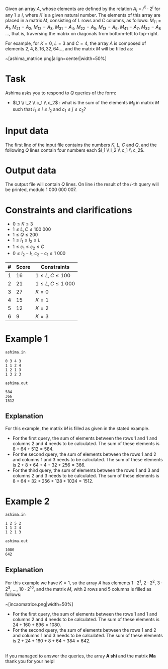
Given an array $A$, whose elements are defined by the relation $A_i$ = $i^K \cdot 2^i$ for any $1 \leq i$, where $K$ is a given natural number. The elements of this array are placed in a matrix $M$, consisting of $L$ rows and $C$ columns, as follows: $M_{11} = A_1$, $M_{21} = A_2$, $M_{12} = A_3$, $M_{31} = A_4$, $M_{22} = A_5$, $M_{13} = A_6$, $M_{41} = A_7$, $M_{32} = A_8$ ..., that is, traversing the matrix on diagonals from bottom-left to top-right.

For example, for $K=0$, $L=3$ and $C=4$, the array $A$ is composed of elements $2, 4, 8, 16, 32, 64...$, and the matrix $M$ will be filled as:

~[ashima_matrice.png|align=center|width=50%]

# Task
Ashima asks you to respond to $Q$ queries of the form:
* $l_1 \\ l_2 \\ c_1 \\ c_2$ : what is the sum of the elements $M_{ij}$ in matrix $M$ such that $l_1 \leq i \leq l_2$ and $c_1 \leq j \leq c_2$?

# Input data
The first line of the input file contains the numbers $K$, $L$, $C$ and $Q$, and the following $Q$ lines contain four numbers each $l_1 \\ l_2 \\ c_1 \\ c_2$.

# Output data 
The output file will contain $Q$ lines. On line $i$ the result of the $i$-th query will be printed, modulo $1\ 000\ 000\ 007$.

# Constraints and clarifications
* $0 \leq K \leq 3$
* $1 \leq L,C \leq 100\ 000$
* $1 \leq Q \leq 200$
* $1 \leq l_1 \leq l_2 \leq L$
* $1 \leq c_1 \leq c_2 \leq C$
* $0 \leq l_2 - l_1, c_2 - c_1 \leq 1\ 000$

|#|Score|Constraints|
|-|-|--------|
|1|16|$1 \leq L,C \leq 100$|
|2|21|$1 \leq L,C \leq 1\ 000$|
|3|27|$K=0$|
|4|15|$K=1$|
|5|12|$K=2$|
|6|9|$K=3$|

# Example 1
`ashima.in`
```
0 3 4 3
1 1 2 4
1 2 1 3
1 3 2 3
```
`ashima.out`
```
584
366
1512
```

## Explanation
For this example, the matrix $M$ is filled as given in the stated example.
- For the first query, the sum of elements between the rows $1$ and $1$ and columns $2$ and $4$ needs to be calculated. The sum of these elements is $8 + 64 + 512 = 584$.
- For the second query, the sum of elements between the rows $1$ and $2$ and columns $1$ and $3$ needs to be calculated. The sum of these elements is $2 + 8 + 64 + 4 + 32 + 256 = 366$.
- For the third query, the sum of elements between the rows $1$ and $3$ and columns $2$ and $3$ needs to be calculated. The sum of these elements is $8 + 64 + 32 + 256 + 128 + 1024 = 1512$.

# Example 2
`ashima.in`
```
1 2 5 2
1 1 2 4
1 2 1 3
```
`ashima.out`
```
1080
642
```

## Explanation

For this example we have $K = 1$, so the array $A$ has elements $1 \cdot 2^1$, $2 \cdot 2^2$, $3 \cdot 2^3$, ..., $10 \cdot 2^{10}$, and the matrix $M$, with $2$ rows and $5$ columns is filled as follows:

~[incaomatrice.png|width=50%]

- For the first query, the sum of elements between the rows $1$ and $1$ and columns $2$ and $4$ needs to be calculated. The sum of these elements is $24 + 160 + 896 = 1080$.
- For the second query, the sum of elements between the rows $1$ and $2$ and columns $1$ and $3$ needs to be calculated. The sum of these elements is $2 + 24 + 160 + 8 + 64 + 384 = 642$.

\
If you managed to answer the queries, the array $\textbf{A shi}$ and the matrix $\textbf{Ma}$ thank you for your help!
```
